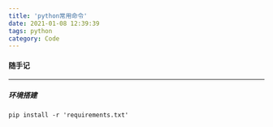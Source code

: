 ```yaml
---
title: 'python常用命令'
date: 2021-01-08 12:39:39
tags: python
category: Code
---
```


#### 随手记
---
##### 环境搭建  
`pip install -r 'requirements.txt'`  